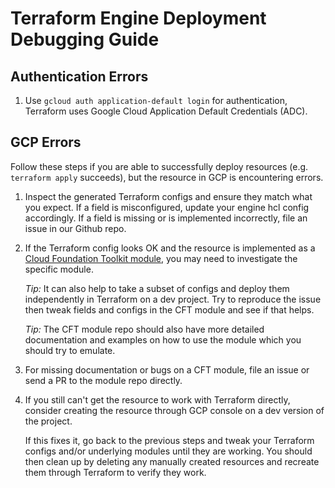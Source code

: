 # Terraform Engine Deployment Debugging Guide

## Authentication Errors

1. Use `gcloud auth application-default login` for authentication, Terraform
    uses Google Cloud Application Default Credentials (ADC).

## GCP Errors

Follow these steps if you are able to successfully deploy resources (e.g.
`terraform apply` succeeds), but the resource in GCP is encountering errors.

1. Inspect the generated Terraform configs and ensure they match what you
    expect. If a field is misconfigured, update your engine hcl config
    accordingly. If a field is missing or is implemented incorrectly, file an
    issue in our Github repo.

1. If the Terraform config looks OK and the resource is implemented as a
    [Cloud Foundation Toolkit module](https://github.com/GoogleCloudPlatform/cloud-foundation-toolkit/blob/master/docs/terraform.md),
    you may need to investigate the specific module.

    *Tip:* It can also help to take a subset of configs and deploy them
    independently in Terraform on a dev project. Try to reproduce the issue then
    tweak fields and configs in the CFT module and see if that helps.

    *Tip:* The CFT module repo should also have more detailed documentation and
    examples on how to use the module which you should try to emulate.

1. For missing documentation or bugs on a CFT module, file an issue or send a
    PR to the module repo directly.

1. If you still can't get the resource to work with Terraform directly,
    consider creating the resource through GCP console on a dev version of the
    project.

    If this fixes it, go back to the previous steps and tweak your Terraform
    configs and/or underlying modules until they are working. You should then
    clean up by deleting any manually created resources and recreate them
    through Terraform to verify they work.
